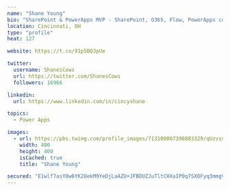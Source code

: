 ```yaml
---
name: "Shane Young"
bio: "SharePoint & PowerApps MVP - SharePoint, O365, Flow, PowerApps consulting? @PowerApps911 | Pure Snark? You found it."
location: Cincinnati, OH
type: "profile"
heat: 127

website: https://t.co/91p5BQ3pUe

twitter:
  username: ShanesCows
  url: https://twitter.com/ShanesCows
  followers: 16966

linkedin:
  url: https://www.linkedin.com/in/cincyshane

topics:
  - Power Apps

images:
  - url: https://pbs.twimg.com/profile_images/713100007398883329/qUzvsvQ3_400x400.jpg
    width: 400
    height: 400
    isCached: true
    title: "Shane Young"

secured: "E1wlf7asY0w6YK2OekM9YeDjLaAZU+JFBDUZJuTltCHXaIP0q7SXDFyq3mmgVk/W0PIZbjEDeia0petlPFZ2DHNy8mZniGlze8FkrDr+YvVPAxhNZamawfR9QB6H6qA+2YaXHwMgUDr68m9ZYGEwvcAjSYXwQJNqRv8SQcr+cu3HzU2VKQaQ4toKmkJJ9hcafukenRvCbpL0t9MWek7Erp7uRGtXw1rOBKSJCZ5g6VZRxGU5hXP1TLHpjU8fhNiqidpVViaPJN5bCQZOaTd+8t8uLlC9XtH6J/CSKJa3o2DauSKvRwIhz7OYnmMs1HsHKeCAYRDYtZRg/UmNGSeIHuQ6D9uNh1SMRYY/vNLxT9SKWnQnSb8n8KSDRsEAfl9e1Ms6UxAbvzi1NsKocvGsAzw5NNIuz6AlHf2v1Gwnayw=;2E2SA8NTH19mcIDmGtfXvQ=="
---
```


